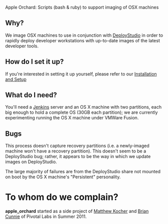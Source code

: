 Apple Orchard: Scripts (bash & ruby) to support imaging of OSX machines

## Why?

We image OSX machines to use in conjunction with
[DeployStudio](http://www.deploystudio.com) in order to rapidly deploy developer
workstations with up-to-date images of the latest developer tools.

## How do I set it up?

If you're interested in setting it up yourself, please refer to our [Installation and Setup](https://github.com/pivotalexperimental/apple_orchard/wiki/Installation-and-Setup)

## What do I need?

You'll need a [Jenkins](http://jenkins-ci.org/) server and an OS X machine with two partitions, each big enough to hold a complete OS (30GB each partition); we are currently experimenting running the OS X machine under VMWare Fusion.

## Bugs
This process doesn't capture recovery partitions (i.e. a newly-imaged machine won't have a recovery partition).  This doesn't seem to be a DeployStudio bug; rather, it appears to be the way in which we update images on DeployStudio.

The large majority of failures are from the DeployStudio share not mounted on boot by the OS X machine's "Persistent" personality.

# To whom do we complain?
**apple_orchard** started as a side project of [Matthew
Kocher](https://github.com/mkocher) and [Brian
Cunnie](https://github.com/briancunnie) of Pivotal Labs in Summer 2011.
